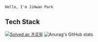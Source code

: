     Hello, I'm JiHwan Park

## Tech Stack


[![Solved.ac 프로필](http://mazassumnida.wtf/api/v2/generate_badge?boj=wlghks05)](https://solved.ac/wlghks05)
![Anurag's GitHub stats](https://github-readme-stats.vercel.app/api?username=GeeHwanee&show_icons=true&theme=tokyonight)
